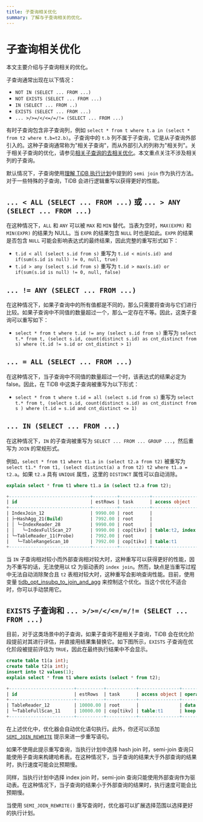 ```yaml
---
title: 子查询相关优化
summary: 了解与子查询相关的优化。
---
```


# 子查询相关优化

本文主要介绍与子查询相关的优化。

子查询通常出现在以下情况：

- `NOT IN (SELECT ... FROM ...)`
- `NOT EXISTS (SELECT ... FROM ...)`
- `IN (SELECT ... FROM ..)`
- `EXISTS (SELECT ... FROM ...)`
- `... >/>=/</<=/=/!= (SELECT ... FROM ...)`

有时子查询包含非子查询列，例如 `select * from t where t.a in (select * from t2 where t.b=t2.b)`。子查询中的 `t.b` 列不属于子查询，它是从子查询外部引入的。这种子查询通常称为"相关子查询"，而从外部引入的列称为"相关列"。关于相关子查询的优化，请参见[相关子查询的去相关优化](/correlated-subquery-optimization.md)。本文重点关注不涉及相关列的子查询。

默认情况下，子查询使用[理解 TiDB 执行计划](/explain-overview.md)中提到的 `semi join` 作为执行方法。对于一些特殊的子查询，TiDB 会进行逻辑重写以获得更好的性能。

## `... < ALL (SELECT ... FROM ...)` 或 `... > ANY (SELECT ... FROM ...)`

在这种情况下，`ALL` 和 `ANY` 可以被 `MAX` 和 `MIN` 替代。当表为空时，`MAX(EXPR)` 和 `MIN(EXPR)` 的结果为 NULL。当 `EXPR` 的结果包含 `NULL` 时也是如此。`EXPR` 的结果是否包含 `NULL` 可能会影响表达式的最终结果，因此完整的重写形式如下：

- `t.id < all (select s.id from s)` 重写为 `t.id < min(s.id) and if(sum(s.id is null) != 0, null, true)`
- `t.id > any (select s.id from s)` 重写为 `t.id > max(s.id) or if(sum(s.id is null) != 0, null, false)`

## `... != ANY (SELECT ... FROM ...)`

在这种情况下，如果子查询中的所有值都是不同的，那么只需要将查询与它们进行比较。如果子查询中不同值的数量超过一个，那么一定存在不等。因此，这类子查询可以重写如下：

- `select * from t where t.id != any (select s.id from s)` 重写为 `select t.* from t, (select s.id, count(distinct s.id) as cnt_distinct from s) where (t.id != s.id or cnt_distinct > 1)`

## `... = ALL (SELECT ... FROM ...)`

在这种情况下，当子查询中不同值的数量超过一个时，该表达式的结果必定为 false。因此，在 TiDB 中这类子查询被重写为以下形式：

- `select * from t where t.id = all (select s.id from s)` 重写为 `select t.* from t, (select s.id, count(distinct s.id) as cnt_distinct from s ) where (t.id = s.id and cnt_distinct <= 1)`

## `... IN (SELECT ... FROM ...)`

在这种情况下，`IN` 的子查询被重写为 `SELECT ... FROM ... GROUP ...`，然后重写为 `JOIN` 的常规形式。

例如，`select * from t1 where t1.a in (select t2.a from t2)` 被重写为 `select t1.* from t1, (select distinct(a) a from t2) t2 where t1.a = t2.a`。如果 `t2.a` 具有 `UNIQUE` 属性，这里的 `DISTINCT` 属性可以自动消除。


```sql
explain select * from t1 where t1.a in (select t2.a from t2);
```

```sql
+------------------------------+---------+-----------+------------------------+----------------------------------------------------------------------------+
| id                           | estRows | task      | access object          | operator info                                                              |
+------------------------------+---------+-----------+------------------------+----------------------------------------------------------------------------+
| IndexJoin_12                 | 9990.00 | root      |                        | inner join, inner:TableReader_11, outer key:test.t2.a, inner key:test.t1.a |
| ├─HashAgg_21(Build)          | 7992.00 | root      |                        | group by:test.t2.a, funcs:firstrow(test.t2.a)->test.t2.a                   |
| │ └─IndexReader_28           | 9990.00 | root      |                        | index:IndexFullScan_27                                                     |
| │   └─IndexFullScan_27       | 9990.00 | cop[tikv] | table:t2, index:idx(a) | keep order:false, stats:pseudo                                             |
| └─TableReader_11(Probe)      | 7992.00 | root      |                        | data:TableRangeScan_10                                                     |
|   └─TableRangeScan_10        | 7992.00 | cop[tikv] | table:t1               | range: decided by [test.t2.a], keep order:false, stats:pseudo              |
+------------------------------+---------+-----------+------------------------+----------------------------------------------------------------------------+
```

当 `IN` 子查询相对较小而外部查询相对较大时，这种重写可以获得更好的性能，因为不重写的话，无法使用以 t2 为驱动表的 `index join`。然而，缺点是当重写过程中无法自动消除聚合且 `t2` 表相对较大时，这种重写会影响查询性能。目前，使用变量 [tidb\_opt\_insubq\_to\_join\_and\_agg](/system-variables.md#tidb_opt_insubq_to_join_and_agg) 来控制这个优化。当这个优化不适合时，你可以手动禁用它。

## `EXISTS` 子查询和 `... >/>=/</<=/=/!= (SELECT ... FROM ...)`

目前，对于这类场景中的子查询，如果子查询不是相关子查询，TiDB 会在优化阶段提前对其进行评估，并直接用结果集替换它。如下图所示，`EXISTS` 子查询在优化阶段被提前评估为 `TRUE`，因此在最终执行结果中不会显示。


```sql
create table t1(a int);
create table t2(a int);
insert into t2 values(1);
explain select * from t1 where exists (select * from t2);
```

```sql
+------------------------+----------+-----------+---------------+--------------------------------+
| id                     | estRows  | task      | access object | operator info                  |
+------------------------+----------+-----------+---------------+--------------------------------+
| TableReader_12         | 10000.00 | root      |               | data:TableFullScan_11          |
| └─TableFullScan_11     | 10000.00 | cop[tikv] | table:t1      | keep order:false, stats:pseudo |
+------------------------+----------+-----------+---------------+--------------------------------+
```

在上述优化中，优化器会自动优化语句执行。此外，你还可以添加 [`SEMI_JOIN_REWRITE`](/optimizer-hints.md#semi_join_rewrite) 提示来进一步重写语句。

如果不使用此提示重写查询，当执行计划中选择 hash join 时，semi-join 查询只能使用子查询来构建哈希表。在这种情况下，当子查询的结果大于外部查询的结果时，执行速度可能会比预期慢。

同样，当执行计划中选择 index join 时，semi-join 查询只能使用外部查询作为驱动表。在这种情况下，当子查询的结果小于外部查询的结果时，执行速度可能会比预期慢。

当使用 `SEMI_JOIN_REWRITE()` 重写查询时，优化器可以扩展选择范围以选择更好的执行计划。
